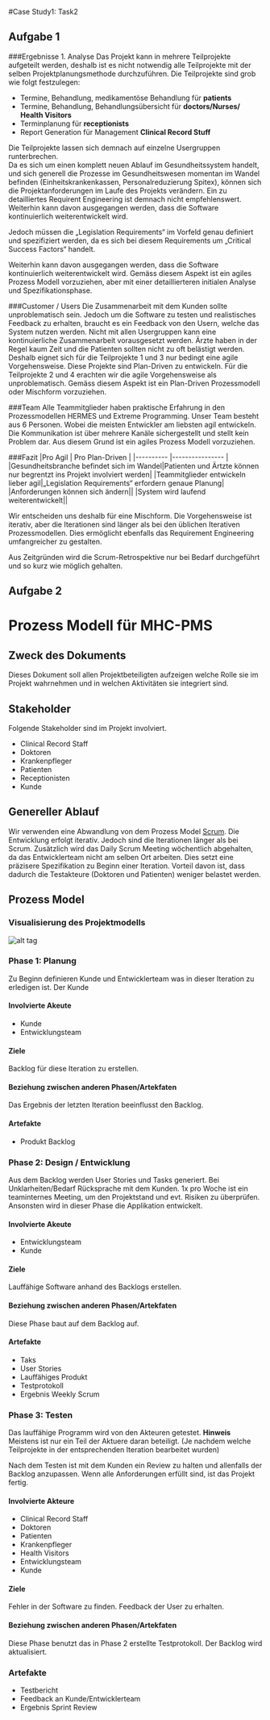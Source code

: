#Case Study1: Task2

## Aufgabe 1

###Ergebnisse 1. Analyse
Das Projekt kann in mehrere Teilprojekte aufgeteilt werden, deshalb ist es nicht notwendig alle Teilprojekte mit der selben Projektplanungsmethode durchzuführen.
Die Teilprojekte sind grob wie folgt festzulegen:

* Termine, Behandlung, medikamentöse Behandlung für **patients**
* Termine, Behandlung, Behandlungsübersicht für **doctors/Nurses/ Health Visitors**
* Terminplanung für **receptionists**
* Report Generation für Management **Clinical Record Stuff**

Die Teilprojekte lassen sich demnach auf einzelne Usergruppen runterbrechen.  
Da es sich um einen komplett neuen Ablauf im Gesundheitssystem handelt, und sich generell die Prozesse im Gesundheitswesen momentan im Wandel befinden (Einheitskrankenkassen, Personalreduzierung Spitex), können sich die Projektanforderungen im Laufe des Projekts verändern. Ein zu detailliertes Requirent Engineering ist demnach nicht empfehlenswert.
Weiterhin kann davon ausgegangen werden, dass die Software kontinuierlich weiterentwickelt wird.

Jedoch müssen die „Legislation Requirements“ 	im Vorfeld genau definiert und spezifiziert werden, da es sich bei diesem Requirements um „Critical Success Factors“ handelt.

Weiterhin kann davon ausgegangen werden, dass die Software kontinuierlich weiterentwickelt wird.
Gemäss diesem Aspekt ist ein agiles Prozess Modell vorzuziehen, aber mit einer detaillierteren initialen Analyse und Spezifikationsphase. 

###Customer / Users
Die Zusammenarbeit mit dem Kunden sollte unproblematisch sein. Jedoch um die Software zu testen und realistisches Feedback zu erhalten, braucht es ein Feedback von den Usern, welche das System nutzen werden.
Nicht mit allen Usergruppen kann eine kontinuierliche Zusammenarbeit vorausgesetzt werden.
Ärzte haben in der Regel kaum Zeit und die Patienten sollten nicht zu oft belästigt werden.
Deshalb eignet sich für die Teilprojekte 1 und 3 nur bedingt eine agile Vorgehensweise.  Diese Projekte sind Plan-Driven zu entwickeln.
Für die Teilprojekte 2 und 4 erachten wir die agile Vorgehensweise als unproblematisch.
Gemäss diesem Aspekt ist ein Plan-Driven Prozessmodell oder Mischform vorzuziehen.

###Team
Alle Teammitglieder haben praktische Erfahrung in den Prozessmodellen HERMES und Extreme Programming. Unser Team besteht aus 6 Personen. Wobei die meisten Entwickler am liebsten agil entwickeln. Die Kommunikation ist über mehrere Kanäle sichergestellt und stellt kein Problem dar. Aus diesem Grund ist ein agiles Prozess Modell vorzuziehen.

###Fazit
|Pro Agil   | Pro Plan-Driven |
|---------- |---------------- |
|Gesundheitsbranche befindet sich im Wandel|Patienten und Ärtzte können nur begrentzt ins Projekt involviert werden|
|Teammitglieder entwickeln lieber agil|„Legislation Requirements“ erfordern genaue Planung|
|Anforderungen können sich ändern||
|System wird laufend weiterentwickelt||

Wir entscheiden uns deshalb für eine Mischform. Die Vorgehensweise ist iterativ, aber die Iterationen sind länger als bei den üblichen Iterativen Prozessmodellen. Dies ermöglicht ebenfalls das Requirement Engineering umfangreicher zu gestalten.

Aus Zeitgründen wird die Scrum-Retrospektive nur bei Bedarf durchgeführt und  so kurz wie möglich gehalten. 

## Aufgabe 2

# Prozess Modell für MHC-PMS

## Zweck des Dokuments
Dieses Dokument soll allen Projektbeteiligten aufzeigen welche Rolle sie im Projekt wahrnehmen und in welchen Aktivitäten sie integriert sind.

## Stakeholder
Folgende Stakeholder sind im Projekt involviert.
- Clinical Record Staff
- Doktoren
- Krankenpfleger
- Patienten
- Receptionisten
- Kunde

## Genereller Ablauf
Wir verwenden eine Abwandlung von dem Prozess Model [Scrum](http://de.wikipedia.org/wiki/Scrum).
Die Entwicklung erfolgt iterativ. Jedoch sind die Iterationen länger als bei Scrum. Zusätzlich wird das Daily Scrum Meeting  wöchentlich abgehalten, da das Entwicklerteam nicht am selben Ort arbeiten. Dies setzt eine präzisere Spezifikation zu Beginn einer Iteration. Vorteil davon ist, dass dadurch die Testakteure (Doktoren und Patienten) weniger belastet werden.

## Prozess Model

### Visualisierung des Projektmodells

![alt tag](https://github.com/shylux/ch.bfh.bti7081.s2015.rot/blob/master/doc/task02/Scrumrum.png)

### Phase 1: Planung
Zu Beginn definieren Kunde und Entwicklerteam was in dieser Iteration zu erledigen ist. Der Kunde 

#### Involvierte Akeute
- Kunde
- Entwicklungsteam

#### Ziele
Backlog für diese Iteration zu erstellen.

#### Beziehung zwischen anderen Phasen/Artekfaten
Das Ergebnis der letzten Iteration beeinflusst den Backlog.

#### Artefakte
- Produkt Backlog

### Phase 2: Design / Entwicklung

Aus dem Backlog werden User Stories und Tasks generiert. Bei Unklarheiten/Bedarf Rücksprache mit dem Kunden. 
1x pro Woche ist ein teaminternes Meeting, um den Projektstand und evt. Risiken zu überprüfen.
Ansonsten wird in dieser Phase die Applikation entwickelt.

#### Involvierte Akeute
- Entwicklungsteam
- Kunde 

#### Ziele
Lauffähige Software anhand des Backlogs erstellen.

#### Beziehung zwischen anderen Phasen/Artekfaten
Diese Phase baut auf dem Backlog auf.

#### Artefakte
- Taks
- User Stories
- Lauffähiges Produkt
- Testprotokoll
- Ergebnis Weekly Scrum

### Phase 3: Testen
Das lauffähige Programm wird von den Akteuren getestet. 
**Hinweis** Meistens ist nur ein Teil der Aktuere daran beteiligt. (Je nachdem welche Teilprojekte in der entsprechenden Iteration bearbeitet wurden)

Nach dem Testen ist mit dem Kunden ein Review zu halten und allenfalls der Backlog anzupassen. Wenn alle Anforderungen erfüllt sind, ist das Projekt fertig.

#### Involvierte Akteure
- Clinical Record Staff
- Doktoren
- Patienten
- Krankenpfleger
- Health Visitors
- Entwicklungsteam
- Kunde

#### Ziele
Fehler in der Software zu finden. Feedback der User zu erhalten.

#### Beziehung zwischen anderen Phasen/Artekfaten
Diese Phase benutzt das in Phase 2 erstellte Testprotokoll.
Der Backlog wird aktualisiert.

### Artefakte
- Testbericht
- Feedback an Kunde/Entwicklerteam
- Ergebnis Sprint Review
